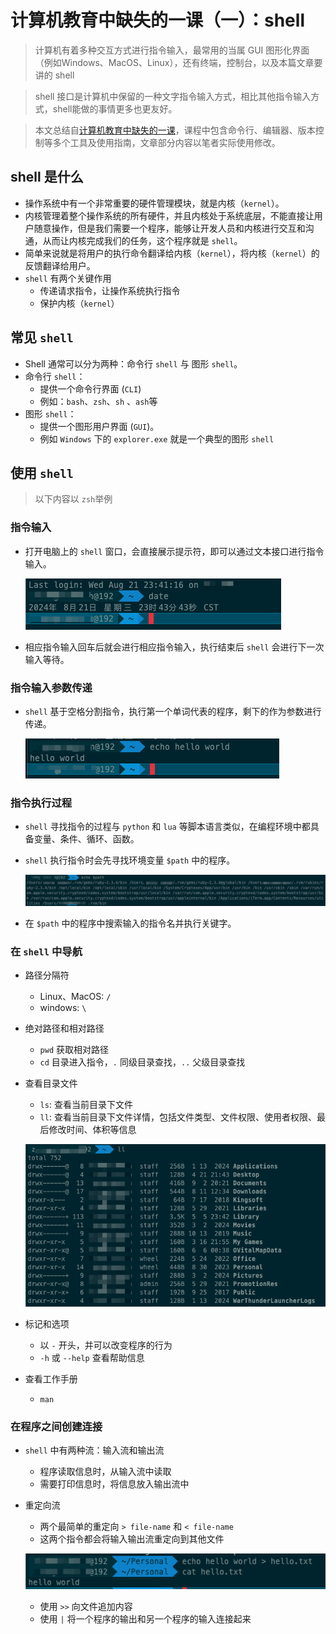 #  计算机教育中缺失的一课（一）：shell
> 计算机有着多种交互方式进行指令输入，最常用的当属 GUI 图形化界面（例如Windows、MacOS、Linux），还有终端，控制台，以及本篇文章要讲的 shell

> shell 接口是计算机中保留的一种文字指令输入方式，相比其他指令输入方式，shell能做的事情更多也更友好。

> 本文总结自[计算机教育中缺失的一课](https://missing-semester-cn.github.io)，课程中包含命令行、编辑器、版本控制等多个工具及使用指南，文章部分内容以笔者实际使用修改。

## shell 是什么
* 操作系统中有一个非常重要的硬件管理模块，就是内核（`kernel`）。
* 内核管理着整个操作系统的所有硬件，并且内核处于系统底层，不能直接让用户随意操作，但是我们需要一个程序，能够让开发人员和内核进行交互和沟通，从而让内核完成我们的任务，这个程序就是 `shell`。
* 简单来说就是将用户的执行命令翻译给内核（`kernel`），将内核（`kernel`）的反馈翻译给用户。
* `shell` 有两个关键作用
	* 传递请求指令，让操作系统执行指令
	* 保护内核（`kernel`）

## 常见 `shell`
* Shell 通常可以分为两种：命令行 `shell` 与 图形 `shell`。
* 命令行 `shell`：
	* 提供一个命令行界面 (`CLI`)
	* 例如：`bash`、`zsh`、`sh` 、`ash`等
* 图形 `shell`：
	* 提供一个图形用户界面 (`GUI`)。
	* 例如 `Windows` 下的 `explorer.exe` 就是一个典型的图形 `shell`

## 使用 `shell`

> 以下内容以 `zsh`举例 

### 指令输入

* 打开电脑上的 `shell` 窗口，会直接展示提示符，即可以通过文本接口进行指令输入。

	![](../images/shell/1.png)

* 相应指令输入回车后就会进行相应指令输入，执行结束后 `shell` 会进行下一次输入等待。

### 指令输入参数传递

* `shell` 基于空格分割指令，执行第一个单词代表的程序，剩下的作为参数进行传递。
	
	![](../images/shell/2.png)

### 指令执行过程

* `shell` 寻找指令的过程与 `python` 和 `lua` 等脚本语言类似，在编程环境中都具备变量、条件、循环、函数。
* `shell` 执行指令时会先寻找环境变量 `$path` 中的程序。

	![](../images/shell/3.png)
	
* 在 `$path` 中的程序中搜索输入的指令名并执行关键字。

### 在 `shell` 中导航
* 路径分隔符
	* Linux、MacOS: `/`
	* windows: `\`
* 绝对路径和相对路径
	* `pwd` 获取相对路径
	* `cd` 目录进入指令，`.` 同级目录查找，`..` 父级目录查找
* 查看目录文件
	* `ls`: 查看当前目录下文件
	* `ll`: 查看当前目录下文件详情，包括文件类型、文件权限、使用者权限、最后修改时间、体积等信息

	![](../images/shell/4.png)

* 标记和选项
	* 以 `-` 开头，并可以改变程序的行为
	* `-h` 或 `--help` 查看帮助信息
* 查看工作手册
	* `man` 

### 在程序之间创建连接
* `shell` 中有两种流：输入流和输出流
	* 程序读取信息时，从输入流中读取
	* 需要打印信息时，将信息放入输出流中
* 重定向流
	* 两个最简单的重定向 `> file-name` 和 `< file-name`
	* 这两个指令都会将输入输出流重定向到其他文件

	![](../images/shell/5.png)

	* 使用 `>>` 向文件追加内容
	* 使用 `|` 将一个程序的输出和另一个程序的输入连接起来